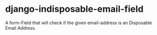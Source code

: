 # django-indisposable-email-field
A form-Field that will check if the given email-address is an Disposable Email Address.
